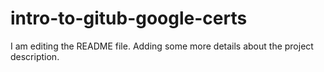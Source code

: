 # intro-to-gitub-google-certs
I am editing the README file. Adding some more details about the project description.
